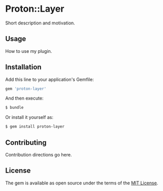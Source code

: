 # Proton::Layer
Short description and motivation.

## Usage
How to use my plugin.

## Installation
Add this line to your application's Gemfile:

```ruby
gem 'proton-layer'
```

And then execute:
```bash
$ bundle
```

Or install it yourself as:
```bash
$ gem install proton-layer
```

## Contributing
Contribution directions go here.

## License
The gem is available as open source under the terms of the [MIT License](http://opensource.org/licenses/MIT).
